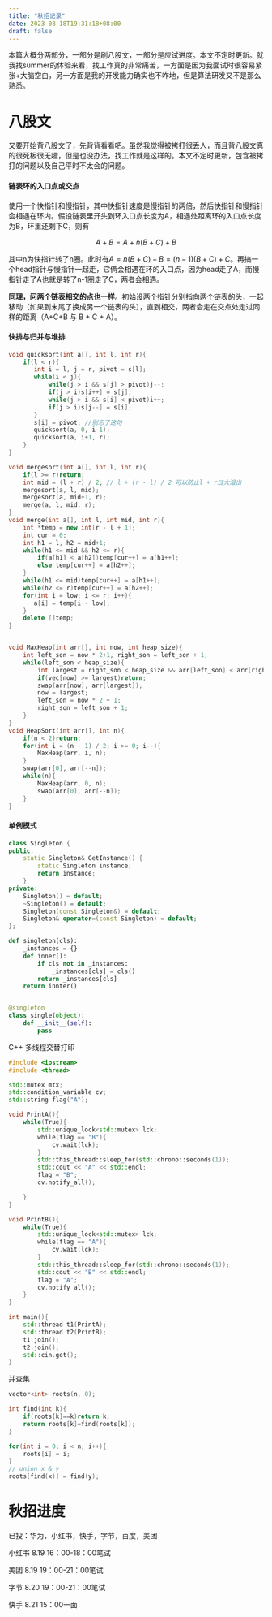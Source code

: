 ```yaml
---
title: "秋招记录"
date: 2023-08-18T19:31:18+08:00
draft: false
---
```


本篇大概分两部分，一部分是刷八股文，一部分是应试进度。本文不定时更新。就我找summer的体验来看，找工作真的非常痛苦，一方面是因为我面试时很容易紧张+大脑空白，另一方面是我的开发能力确实也不咋地，但是算法研发又不是那么熟悉。

# 八股文

又要开始背八股文了，先背背看看吧。虽然我觉得被拷打很丢人，而且背八股文真的很死板很无趣，但是也没办法，找工作就是这样的。本文不定时更新，包含被拷打的问题以及自己平时不太会的问题。

#### 链表环的入口点或交点

使用一个快指针和慢指针，其中快指针速度是慢指针的两倍，然后快指针和慢指针会相遇在环内。假设链表里开头到环入口点长度为A，相遇处距离环的入口点长度为B，环里还剩下C，则有

$$
A + B = A + n(B+C) + B
$$

其中n为快指针转了n圈。此时有$A = n(B+C) - B = (n-1)(B+C) + C$。再搞一个head指针与慢指针一起走，它俩会相遇在环的入口点，因为head走了A，而慢指针走了A也就是转了n-1圈走了C，两者会相遇。

**同理，问两个链表相交的点也一样**。初始设两个指针分别指向两个链表的头，一起移动（如果到末尾了换成另一个链表的头），直到相交，两者会走在交点处走过同样的距离（A+C+B 与 B + C + A）。

#### 快排与归并与堆排

```cpp
void quicksort(int a[], int l, int r){
    if(l < r){
       int i = l, j = r, pivot = s[l];
       while(i < j){
           while(j > i && s[j] > pivot)j--;
           if(j > i)s[i++] = s[j];
           while(j > i && s[i] < pivot)i++;
           if(j > i)s[j--] = s[i];
       }
       s[i] = pivot; //别忘了这句
       quicksort(a, 0, i-1);
       quicksort(a, i+1, r);
    }
}

void mergesort(int a[], int l, int r){
    if(l >= r)return;
    int mid = (l + r) / 2; // l + (r - l) / 2 可以防止l + r过大溢出
    mergesort(a, l, mid);
    mergesort(a, mid+1, r);
    merge(a, l, mid, r);
}
void merge(int a[], int l, int mid, int r){
    int *temp = new int[r - l + 1];
    int cur = 0;
    int h1 = l, h2 = mid+1;
    while(h1 <= mid && h2 <= r){
        if(a[h1] < a[h2])temp[cur++] = a[h1++];
        else temp[cur++] = a[h2++];
    }
    while(h1 <= mid)temp[cur++] = a[h1++];
    while(h2 <= r)temp[cur++] = a[h2++];
    for(int i = low; i <= r; i++){
       a[i] = temp[i - low];
    }
    delete []temp;
}


void MaxHeap(int arr[], int now, int heap_size){
    int left_son = now * 2+1, right_son = left_son + 1;
    while(left_son < heap_size){
        int largest = right_son < heap_size && arr[left_son] < arr[right_son] ? right_son : left_son;
        if(vec[now] >= largest)return;
        swap(arr[now], arr[largest]);
        now = largest;
        left_son = now * 2 + 1;
        right_son = left_son + 1;
    }
}
void HeapSort(int arr[], int n){
    if(n < 2)return;
    for(int i = (n - 1) / 2; i >= 0; i--){
        MaxHeap(arr, i, n);
    }
    swap(arr[0], arr[--n]);
    while(n){
        MaxHeap(arr, 0, n);
        swap(arr[0], arr[--n]);
    }
}
```

#### 单例模式

```cpp
class Singleton {
public:
    static Singleton& GetInstance() {
        static Singleton instance;
        return instance;
    }
private:
    Singleton() = default;
    ~Singleton() = default;
    Singleton(const Singleton&) = default;
    Singleton& operator=(const Singleton) = default;
};
```

```python
def singleton(cls):
    _instances = {}
    def inner():
        if cls not in _instances:
            _instances[cls] = cls()
        return _instances[cls]
    return innter()


@singleton
class single(object):
    def __init__(self):
        pass
```

C++ 多线程交替打印

```cpp
#include <iostream>
#include <thread>

std::mutex mtx;
std::condition_variable cv;
std::string flag("A");

void PrintA(){
    while(True){
        std::unique_lock<std::mutex> lck;
        while(flag == "B"){
            cv.wait(lck);
        }
        std::this_thread::sleep_for(std::chrono::seconds(1));
        std::cout << "A" << std::endl;
        flag = "B";
        cv.notify_all();

    }
}

void PrintB(){
    while(True){
        std::unique_lock<std::mutex> lck;
        while(flag == "A"){
            cv.wait(lck);
        }    
        std::this_thread::sleep_for(std::chrono::seconds(1));
        std::cout << "B" << std::endl;
        flag = "A";
        cv.notify_all();
    }
}

int main(){
    std::thread t1(PrintA);
    std::thread t2(PrintB);
    t1.join();
    t2.join();
    std::cin.get();
}
```

并查集

```cpp
vector<int> roots(n, 0);

int find(int k){
    if(roots[k]==k)return k;
    return roots[k]=find(roots[k]);
}

for(int i = 0; i < n; i++){
    roots[i] = i;
}
// union x & y
roots[find(x)] = find(y);
```

# 

# 秋招进度

已投：华为，小红书，快手，字节，百度，美团

小红书 8.19 16：00-18：00笔试

美团 8.19 19：00-21：00笔试

字节 8.20 19：00-21：00笔试

快手 8.21 15：00一面
